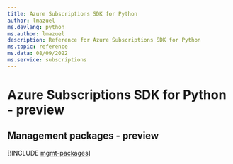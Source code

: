 ```yaml
---
title: Azure Subscriptions SDK for Python
author: lmazuel
ms.devlang: python
ms.author: lmazuel
description: Reference for Azure Subscriptions SDK for Python
ms.topic: reference
ms.data: 08/09/2022
ms.service: subscriptions
---
```

# Azure Subscriptions SDK for Python - preview

## Management packages - preview
[!INCLUDE [mgmt-packages](subscriptions-mgmt-index.md)]
